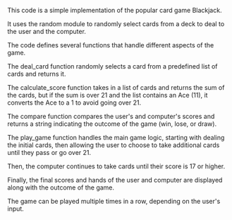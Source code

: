 This code is a simple implementation of the popular card game Blackjack.

It uses the random module to randomly select cards from a deck to deal to the user and the computer. 

The code defines several functions that handle different aspects of the game. 

The deal_card function randomly selects a card from a predefined list of cards and returns it. 

The calculate_score function takes in a list of cards and returns the sum of the cards, but if the sum is over 21 and the list contains an Ace (11), it converts the Ace to a 1 to avoid going over 21.

The compare function compares the user's and computer's scores and returns a string indicating the outcome of the game (win, lose, or draw).

The play_game function handles the main game logic, starting with dealing the initial cards, then allowing the user to choose to take additional cards until they pass or go over 21. 

Then, the computer continues to take cards until their score is 17 or higher.

Finally, the final scores and hands of the user and computer are displayed along with the outcome of the game. 

The game can be played multiple times in a row, depending on the user's input.



